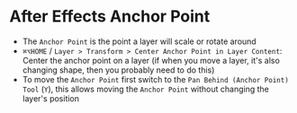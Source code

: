 # After Effects Anchor Point

- The `Anchor Point` is the point a layer will scale or rotate around
- `⌘⌥HOME` / `Layer > Transform > Center Anchor Point in Layer Content`: Center the anchor point on a layer (if when you move a layer, it's also changing shape, then you probably need to do this)
- To move the `Anchor Point` first switch to the `Pan Behind (Anchor Point) Tool` (`Y`), this allows moving the `Anchor Point` without changing the layer's position
